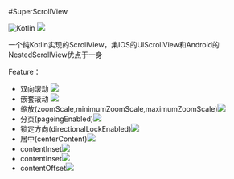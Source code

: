 #SuperScrollView

![Kotlin](https://img.shields.io/badge/language-Kotlin-orange.svg)
![](https://img.shields.io/badge/platform-Android-lightgrey.svg)

一个纯Kotlin实现的ScrollView，集IOS的UIScrollView和Android的NestedScrollView优点于一身

Feature：

* 双向滚动 ![](https://img.shields.io/badge/√-brightgreen.svg)
* 嵌套滚动 ![](https://img.shields.io/badge/√-brightgreen.svg)
* 缩放(zoomScale,minimumZoomScale,maximumZoomScale)![](https://img.shields.io/badge/coming-brightgreen.svg)
* 分页(pageingEnabled)![](https://img.shields.io/badge/coming-brightgreen.svg)
* 锁定方向(directionalLockEnabled)![](https://img.shields.io/badge/coming-brightgreen.svg)
* 居中(centerContent)![](https://img.shields.io/badge/coming-brightgreen.svg)
* contentInset![](https://img.shields.io/badge/coming-brightgreen.svg)
* contentInset![](https://img.shields.io/badge/coming-brightgreen.svg)
* contentOffset![](https://img.shields.io/badge/coming-brightgreen.svg)


